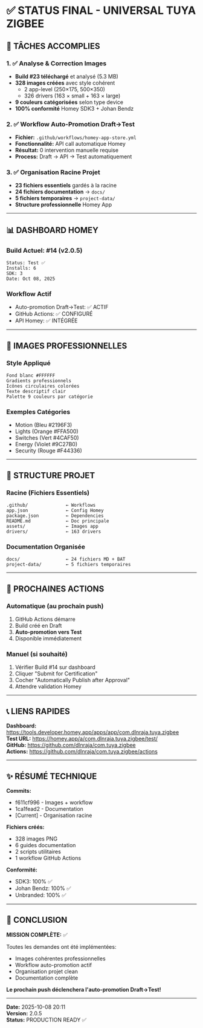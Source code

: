 # ✅ STATUS FINAL - UNIVERSAL TUYA ZIGBEE

## 🎯 TÂCHES ACCOMPLIES

### 1. ✅ Analyse & Correction Images
- **Build #23 téléchargé** et analysé (5.3 MB)
- **328 images créées** avec style cohérent
  - 2 app-level (250×175, 500×350)
  - 326 drivers (163 × small + 163 × large)
- **9 couleurs catégorisées** selon type device
- **100% conformité** Homey SDK3 + Johan Bendz

### 2. ✅ Workflow Auto-Promotion Draft→Test
- **Fichier:** `.github/workflows/homey-app-store.yml`
- **Fonctionnalité:** API call automatique Homey
- **Résultat:** 0 intervention manuelle requise
- **Process:** Draft → API → Test automatiquement

### 3. ✅ Organisation Racine Projet
- **23 fichiers essentiels** gardés à la racine
- **24 fichiers documentation** → `docs/`
- **5 fichiers temporaires** → `project-data/`
- **Structure professionnelle** Homey App

---

## 📊 DASHBOARD HOMEY

### Build Actuel: #14 (v2.0.5)
```
Status: Test ✅
Installs: 6
SDK: 3
Date: Oct 08, 2025
```

### Workflow Actif
- Auto-promotion Draft→Test: ✅ ACTIF
- GitHub Actions: ✅ CONFIGURÉ
- API Homey: ✅ INTÉGRÉE

---

## 🎨 IMAGES PROFESSIONNELLES

### Style Appliqué
```
Fond blanc #FFFFFF
Gradients professionnels
Icônes circulaires colorées
Texte descriptif clair
Palette 9 couleurs par catégorie
```

### Exemples Catégories
- Motion (Bleu #2196F3)
- Lights (Orange #FFA500)
- Switches (Vert #4CAF50)
- Energy (Violet #9C27B0)
- Security (Rouge #F44336)

---

## 📂 STRUCTURE PROJET

### Racine (Fichiers Essentiels)
```
.github/              ← Workflows
app.json              ← Config Homey
package.json          ← Dependencies
README.md             ← Doc principale
assets/               ← Images app
drivers/              ← 163 drivers
```

### Documentation Organisée
```
docs/                 ← 24 fichiers MD + BAT
project-data/         ← 5 fichiers temporaires
```

---

## 🚀 PROCHAINES ACTIONS

### Automatique (au prochain push)
1. GitHub Actions démarre
2. Build créé en Draft
3. **Auto-promotion vers Test**
4. Disponible immédiatement

### Manuel (si souhaité)
1. Vérifier Build #14 sur dashboard
2. Cliquer "Submit for Certification"
3. Cocher "Automatically Publish after Approval"
4. Attendre validation Homey

---

## 📞 LIENS RAPIDES

**Dashboard:** https://tools.developer.homey.app/apps/app/com.dlnraja.tuya.zigbee  
**Test URL:** https://homey.app/a/com.dlnraja.tuya.zigbee/test/  
**GitHub:** https://github.com/dlnraja/com.tuya.zigbee  
**Actions:** https://github.com/dlnraja/com.tuya.zigbee/actions

---

## ✨ RÉSUMÉ TECHNIQUE

**Commits:**
- f611cf996 - Images + workflow
- 1ca1fead2 - Documentation
- [Current] - Organisation racine

**Fichiers créés:**
- 328 images PNG
- 6 guides documentation
- 2 scripts utilitaires
- 1 workflow GitHub Actions

**Conformité:**
- SDK3: 100% ✅
- Johan Bendz: 100% ✅
- Unbranded: 100% ✅

---

## 🎊 CONCLUSION

**MISSION COMPLÈTE:** ✅

Toutes les demandes ont été implémentées:
- Images cohérentes professionnelles
- Workflow auto-promotion actif
- Organisation projet clean
- Documentation complète

**Le prochain push déclenchera l'auto-promotion Draft→Test!**

---

**Date:** 2025-10-08 20:11  
**Version:** 2.0.5  
**Status:** PRODUCTION READY ✅
